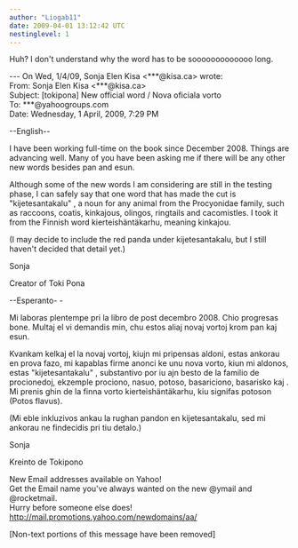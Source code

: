 ```yaml
---
author: "Liogab11"
date: 2009-04-01 13:12:42 UTC
nestinglevel: 1
---
```

Huh? I don't understand why the word has to be sooooooooooooo long.  
  
\--- On Wed, 1/4/09, Sonja Elen Kisa <\*\*\*@kisa.ca> wrote:  
From: Sonja Elen Kisa <\*\*\*@kisa.ca>  
Subject: \[tokipona\] New official word / Nova oficiala vorto  
To: \*\*\*@yahoogroups.com  
Date: Wednesday, 1 April, 2009, 7:29 PM  
  
  
  
  
  
  
  
  
  
  
  
  
\--English--  
  
  
  
I have been working full-time on the book since December 2008. Things are advancing well. Many of you have been asking me if there will be any other new words besides pan and esun.  
  
  
  
Although some of the new words I am considering are still in the testing phase, I can safely say that one word that has made the cut is "kijetesantakalu" , a noun for any animal from the Procyonidae family, such as raccoons, coatis, kinkajous, olingos, ringtails and cacomistles. I took it from the Finnish word kierteishäntäkarhu, meaning kinkajou.  
  
  
  
(I may decide to include the red panda under kijetesantakalu, but I still haven't decided that detail yet.)  
  
  
  
Sonja  
  
Creator of Toki Pona  
  
  
  
\--Esperanto- -  
  
  
  
Mi laboras plentempe pri la libro de post decembro 2008. Chio progresas bone. Multaj el vi demandis min, chu estos aliaj novaj vortoj krom pan kaj esun.  
  
  
  
Kvankam kelkaj el la novaj vortoj, kiujn mi pripensas aldoni, estas ankorau en prova fazo, mi kapablas firme anonci ke unu nova vorto, kiun mi aldonos, estas "kijetesantakalu" , substantivo por iu ajn besto de la familio de procionedoj, ekzemple prociono, nasuo, potoso, basariciono, basarisko kaj . Mi prenis ghin de la finna vorto kierteishäntäkarhu, kiu signifas potoson (Potos flavus).  
  
  
  
(Mi eble inkluzivos ankau la rughan pandon en kijetesantakalu, sed mi ankorau ne findecidis pri tiu detalo.)  
  
  
  
Sonja  
  
Kreinto de Tokipono  
  
  
  
  
  
  
  
  
  
  
  
  
  
  
  
  
  
  
  
  
  
  
  
  
  
  
  
  
  
New Email addresses available on Yahoo!  
Get the Email name you&#39;ve always wanted on the new @ymail and @rocketmail.  
Hurry before someone else does!  
http://mail.promotions.yahoo.com/newdomains/aa/  
  
\[Non-text portions of this message have been removed\]